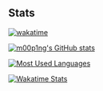 <!-- ## Hi there 👋 -->

<!--
**m00p1ng/m00p1ng** is a ✨ _special_ ✨ repository because its `README.md` (this file) appears on your GitHub profile.

Here are some ideas to get you started:

- 🔭 I’m currently working on ...
- 🌱 I’m currently learning ...
- 👯 I’m looking to collaborate on ...
- 🤔 I’m looking for help with ...
- 💬 Ask me about ...
- 📫 How to reach me: ...
- 😄 Pronouns: ...
- ⚡ Fun fact: ...

Badge: https://github.com/Ileriayo/markdown-badges
Icon: https://simpleicons.org
-->
<!-- ## My Skill Set -->

<!-- ### Frontend -->
<!-- [![React](https://img.shields.io/badge/React-20232A?style=for-the-badge&logo=react)](https://reactjs.org) -->
<!-- [![ReactNative](https://img.shields.io/badge/React_Native-20232A?style=for-the-badge&logo=react)](https://reactnative.dev) -->
<!-- [![Redux](https://img.shields.io/badge/Redux-20232A?style=for-the-badge&logo=redux&logoColor=764ABC)](https://redux.js.org) -->
<!-- [![Electron.js](https://img.shields.io/badge/Electron-20232A?style=for-the-badge&logo=Electron)](https://www.electronjs.org) -->
<!-- [![HTML](https://img.shields.io/badge/HTML5-20232A?style=for-the-badge&logo=html5)](https://html.spec.whatwg.org/multipage) -->
<!-- [![CSS](https://img.shields.io/badge/CSS3-20232A?style=for-the-badge&logo=css3&logoColor=1572B6)](https://www.w3.org/Style/CSS) -->
<!-- [![Tailwind](https://img.shields.io/badge/Tailwind-20232A?style=for-the-badge&logo=tailwind-css)](https://tailwindcss.com) -->
<!-- [![Bulma](https://img.shields.io/badge/bulma-20232A?style=for-the-badge&logo=bulma)](https://bulma.io) -->
<!-- [![AntDesign](https://img.shields.io/badge/Ant%20Design-20232A?style=for-the-badge&logo=ant-design&logoColor=0170FE)](https://ant.design) -->
<!-- [![Chakra](https://img.shields.io/badge/chakra%20UI-20232A?style=for-the-badge&logo=chakraui)](https://chakra-ui.com) -->
<!-- [![Gatsby](https://img.shields.io/badge/Gatsby-20232A?style=for-the-badge&logo=gatsby&logoColor=663399)](https://www.gatsbyjs.com) -->
<!-- [![NextJS](https://img.shields.io/badge/Next-20232A?style=for-the-badge&logo=next.js)](https://nextjs.org) -->


<!-- ### Backend -->
<!-- [![NodeJS](https://img.shields.io/badge/Node.js-20232A?style=for-the-badge&logo=node.js)](https://nodejs.org) -->
<!-- [![Express](https://img.shields.io/badge/express.js-20232A?style=for-the-badge&logo=express&logoColor=61DAFB)](https://expressjs.com) -->
<!-- [![NestJS](https://img.shields.io/badge/Nest.JS-20232A?&style=for-the-badge&logo=nestjs&logoColor=E0234E)](https://nestjs.com) -->
<!-- [![GraphQL](https://img.shields.io/badge/graphql-20232A?&style=for-the-badge&logo=graphql&logoColor=E10098)](https://graphql.org) -->
<!-- [![PostgresQL](https://img.shields.io/badge/PostgreSQL-20232A?style=for-the-badge&logo=postgresql)](https://www.postgresql.org) -->
<!-- [![Redis](https://img.shields.io/badge/redis-20232A?&style=for-the-badge&logo=redis)](https://redis.io) -->
<!-- [![RabbitMQ](https://img.shields.io/badge/rabbitmq-20232A?&style=for-the-badge&logo=rabbitmq)](https://www.rabbitmq.com) -->
<!-- [![Kafka](https://img.shields.io/badge/Kafka-20232A?style=for-the-badge&logo=apachekafka)](https://kafka.apache.org) -->

<!-- ### Others -->
<!-- [![AWS](https://img.shields.io/badge/AWS-20232A?style=for-the-badge&logo=amazonaws&logoColor=FF9900)](https://aws.amazon.com) -->
<!-- [![DigitalOcean](https://img.shields.io/badge/Digital%20Ocean-20232A?style=for-the-badge&logo=digitalocean)](https://www.digitalocean.com) -->
<!-- [![Heroku](https://img.shields.io/badge/Heroku-20232A?style=for-the-badge&logo=heroku)](https://www.digitalocean.com) -->
<!-- [![Firebase](https://img.shields.io/badge/firebase-20232A?style=for-the-badge&logo=firebase)](https://firebase.google.com) -->
<!-- [![Kibana](https://img.shields.io/badge/Kibana-20232A?style=for-the-badge&logo=Kibana&logoColor=005571)](https://www.elastic.co/kibana/) -->
<!-- [![Grafana](https://img.shields.io/badge/grafana-20232A?style=for-the-badge&logo=grafana)](https://grafana.com) -->
<!-- [![Docker](https://img.shields.io/badge/Docker-20232A?style=for-the-badge&logo=Docker)](https://www.docker.com) -->
<!-- [![Kubernetes](https://img.shields.io/badge/Kubernetes-20232A?style=for-the-badge&logo=Kubernetes)](https://kubernetes.io) -->
<!-- [![Jenkins](https://img.shields.io/badge/Jenkins-20232A?style=for-the-badge&logo=Jenkins)](https://www.jenkins.io) -->
<!-- [![Serverless](https://img.shields.io/badge/Serverless-20232A?style=for-the-badge&logo=serverless)](https://www.serverless.com) -->

<!-- ### Tools -->
<!-- [![MacOS](https://img.shields.io/badge/macos-20232A?style=for-the-badge&logo=apple)](https://www.apple.com/macos/) -->
<!-- [![Tmux](https://img.shields.io/badge/tmux-20232A?style=for-the-badge&logo=tmux)](https://github.com/tmux/tmux) -->
<!-- [![Neovim](https://img.shields.io/badge/NeoVim-20232A?&style=for-the-badge&logo=neovim)](https://neovim.io) -->
<!-- [![VSCodium](https://img.shields.io/badge/VSCodium-20232A?style=for-the-badge&logo=VSCodium&logoColor=white)](https://vscodium.com) -->
<!-- [![Fish](https://img.shields.io/badge/Fish-20232A?style=for-the-badge&logo=GNU%20Bash&logoColor=4EAA25)](https://fishshell.com) -->
<!-- [![Kitty](https://img.shields.io/badge/Kitty-20232A?style=for-the-badge&logo=GNOME%20Terminal&logoColor=784321)](https://sw.kovidgoyal.net/kitty) -->
<!-- [![HomeManager](https://img.shields.io/badge/Home%20Manager-20232A?style=for-the-badge&logo=NixOS)](https://nix-community.github.io/home-manager) -->


## Stats

[![wakatime](https://wakatime.com/badge/user/40ba0922-eaae-445d-b974-6d900e5f85fc.svg)](https://wakatime.com/@40ba0922-eaae-445d-b974-6d900e5f85fc)

[![m00p1ng's GitHub stats](https://github-readme-stats.vercel.app/api?username=m00p1ng&hide_border=true&theme=transparent&show_icons=true)](https://github.com/m00p1ng)

[![Most Used Languages](https://github-readme-stats.vercel.app/api/top-langs/?username=m00p1ng&layout=compact&langs_count=10&hide_border=true&theme=transparent&hide=jupyter+notebook)](https://github.com/m00p1ng)

[![Wakatime Stats](https://github-readme-stats.vercel.app/api/wakatime/?username=m00p1ng&layout=compact&hide_border=true&theme=transparent&hide=jupyter+notebook)](https://wakatime.com/@m00p1ng)
